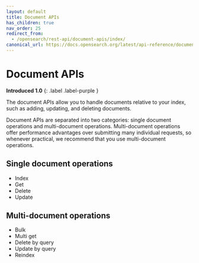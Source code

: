 ```yaml
---
layout: default
title: Document APIs
has_children: true
nav_order: 25
redirect_from:
  - /opensearch/rest-api/document-apis/index/
canonical_url: https://docs.opensearch.org/latest/api-reference/document-apis/index/
---
```


# Document APIs
**Introduced 1.0**
{: .label .label-purple }

The document APIs allow you to handle documents relative to your index, such as adding, updating, and deleting documents.

Document APIs are separated into two categories: single document operations and multi-document operations. Multi-document operations offer performance advantages over submitting many individual requests, so whenever practical, we recommend that you use multi-document operations.

## Single document operations

- Index
- Get
- Delete
- Update

## Multi-document operations

- Bulk
- Multi get
- Delete by query
- Update by query
- Reindex
